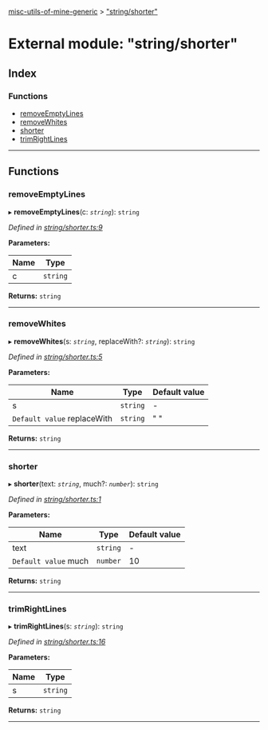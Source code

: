 [misc-utils-of-mine-generic](../README.md) > ["string/shorter"](../modules/_string_shorter_.md)

# External module: "string/shorter"

## Index

### Functions

* [removeEmptyLines](_string_shorter_.md#removeemptylines)
* [removeWhites](_string_shorter_.md#removewhites)
* [shorter](_string_shorter_.md#shorter)
* [trimRightLines](_string_shorter_.md#trimrightlines)

---

## Functions

<a id="removeemptylines"></a>

###  removeEmptyLines

▸ **removeEmptyLines**(c: *`string`*): `string`

*Defined in [string/shorter.ts:9](https://github.com/cancerberoSgx/misc-utils-of-mine/blob/6dd6af9/misc-utils-of-mine-generic/src/string/shorter.ts#L9)*

**Parameters:**

| Name | Type |
| ------ | ------ |
| c | `string` |

**Returns:** `string`

___
<a id="removewhites"></a>

###  removeWhites

▸ **removeWhites**(s: *`string`*, replaceWith?: *`string`*): `string`

*Defined in [string/shorter.ts:5](https://github.com/cancerberoSgx/misc-utils-of-mine/blob/6dd6af9/misc-utils-of-mine-generic/src/string/shorter.ts#L5)*

**Parameters:**

| Name | Type | Default value |
| ------ | ------ | ------ |
| s | `string` | - |
| `Default value` replaceWith | `string` | &quot; &quot; |

**Returns:** `string`

___
<a id="shorter"></a>

###  shorter

▸ **shorter**(text: *`string`*, much?: *`number`*): `string`

*Defined in [string/shorter.ts:1](https://github.com/cancerberoSgx/misc-utils-of-mine/blob/6dd6af9/misc-utils-of-mine-generic/src/string/shorter.ts#L1)*

**Parameters:**

| Name | Type | Default value |
| ------ | ------ | ------ |
| text | `string` | - |
| `Default value` much | `number` | 10 |

**Returns:** `string`

___
<a id="trimrightlines"></a>

###  trimRightLines

▸ **trimRightLines**(s: *`string`*): `string`

*Defined in [string/shorter.ts:16](https://github.com/cancerberoSgx/misc-utils-of-mine/blob/6dd6af9/misc-utils-of-mine-generic/src/string/shorter.ts#L16)*

**Parameters:**

| Name | Type |
| ------ | ------ |
| s | `string` |

**Returns:** `string`

___


